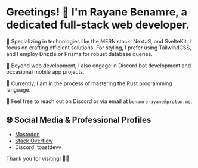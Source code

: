 # Greetings! 👋 I'm Rayane Benamre, a dedicated **full-stack web developer**. 

🚀 Specializing in technologies like the MERN stack, NextJS, and SvelteKit, I focus on crafting efficient solutions. For styling, I prefer using TailwindCSS, and I employ Drizzle or Prisma for robust database queries.

🤖 Beyond web development, I also engage in Discord bot development and occasional mobile app projects.

🌱 Currently, I am in the process of mastering the Rust programming language.

📧 Feel free to reach out on Discord or via email at `benamrerayane@proton.me`.

## 🌐 Social Media & Professional Profiles
* [Mastodon](https://mastodon.social/@rayaneb)
* [Stack Overflow](https://stackoverflow.com/users/19302208/rayane-benamre)
* Discord: toastdevv

Thank you for visiting! 👨‍💻
